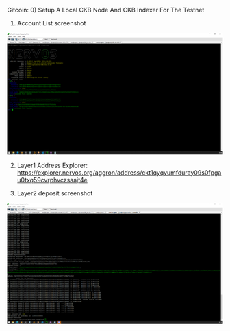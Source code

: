Gitcoin: 0) Setup A Local CKB Node And CKB Indexer For The Testnet
1. Account List screenshot

![alt text](https://github.com/drugurares/Gitcoin_Nervos/blob/main/task1/account_list.PNG?raw=true)


2. Layer1 Address Explorer: https://explorer.nervos.org/aggron/address/ckt1qyqvumfduray09s0fpgau0txq59cvrphvczsaajt4e


3. Layer2 deposit screenshot

![alt text](https://github.com/drugurares/Gitcoin_Nervos/blob/main/task1/deposit_layer2.PNG?raw=true)